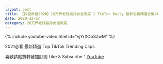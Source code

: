 ```yaml
---
layout: post
title: 【抖音熱搜2020】28万养老钱被孙女全取完 2 TikTok Daily 最新必看精選合集2020 12 07
date: 2020-12-07
category: 28万养老钱被孙女全取完
---
```


{% include youtube-video.html id="vjYrXOoSZwM" %}

2021必看 最新精選 Top TikTok Trending Clips

喜歡請點贊轉發加訂閱 Like & Subscribe：[YouTube](https://www.youtube.com/channel/UCAoR7VcanIPd04uEq_GIylA/videos)

